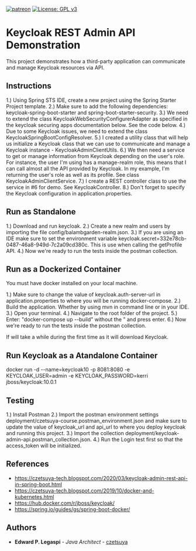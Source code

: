 [![patreon](https://c5.patreon.com/external/logo/become_a_patron_button.png)](https://www.patreon.com/bePatron?u=12280211)
[![License: GPL v3](https://img.shields.io/badge/License-GPLv3-blue.svg)](https://www.gnu.org/licenses/gpl-3.0)

# Keycloak REST Admin API Demonstration

This project demonstrates how a third-party application can communicate and manage Keycloak resources via API.

## Instructions

1.) Using Spring STS IDE, create a new project using the Spring Starter Project template.
2.) Make sure to add the following dependencies: keycloak-spring-boot-starter and spring-boot-starter-security.
3.) We need to extend the class KeycloakWebSecurityConfigurerAdapter as specified in the keycloak securing apps documentation below. See the code below.
4.) Due to some Keycloak issues, we need to extend the class KeycloakSpringBootConfigResolver.
5.) I created a utility class that will help us initialize a Keycloak class that we can use to communicate and manage a Keycloak instance - KeycloakAdminClientUtils.
6.) We then need a service to get or manage information from Keycloak depending on the user's role. For instance, the user I'm using has a manage-realm role, this means that I can call almost all the API provided by Keycloak. In my example, I'm returning the user's role as well as its profile. See class KeycloakAdminClientService.
7.) I create a REST controller class to use the service in #6 for demo. See KeycloakController.
8.) Don't forget to specify the Keycloak configuration in application.properties.

## Run as Standalone

1.) Download and run keycloak.
2.) Create a new realm and users by importing the file config/balambgarden-realm.json.
3.) If you are using an IDE make sure to set the environment variable keycloak.secret=332e78cb-0487-46a8-949d-7c2a09cd380c. This is use when calling the getProfile API.
4.) Now we're ready to run the tests inside the postman collection.

## Run as a Dockerized Container

You must have docker installed on your local machine.

1.) Make sure to change the value of keycloak.auth-server-url in application.properties to where you will be running docker-compose.
2.) Build the application. Whether by using mvn in command line or in your IDE.
3.) Open your terminal.
4.) Navigate to the root folder of the project.
5.) Enter: "docker-compose up --build" without the " and press enter.
6.) Now we're ready to run the tests inside the postman collection.

If will take a while during the first time as it will download Keycloak.

## Run Keycloak as a Atandalone Container

docker run -d --name=keycloak10 -p 8081:8080 -e KEYCLOAK_USER=admin -e KEYCLOAK_PASSWORD=kerri jboss/keycloak:10.0.1

## Testing

1.) Install Postman 
2.) Import the postman environment settings deployment/czetsuya-course.postman_environment.json 
and make sure to update the value of keycloak_url and api_url to where you deploy keycloak and running this project.
3.) Import the collection deployment/keycloak-admin-api.postman_collection.json.
4.) Run the Login test first so that the access_token will be initialized.

## References
 
 - https://czetsuya-tech.blogspot.com/2020/03/keycloak-admin-rest-api-in-spring-boot.html
 - https://czetsuya-tech.blogspot.com/2019/10/docker-and-kubernetes.html
 - https://hub.docker.com/r/jboss/keycloak/
 - https://spring.io/guides/gs/spring-boot-docker/

## Authors

 * **Edward P. Legaspi** - *Java Architect* - [czetsuya](https://github.com/czetsuya)
